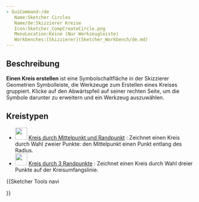 ```yaml
---
- GuiCommand:/de
   Name:Sketcher Circles
   Name/de:Skizzierer Kreise
   Icon:Sketcher_CompCreateCircle.png
   MenuLocation:Keine (Nur Werkzeugleiste)
   Workbenches:[Skizzierer](Sketcher_Workbench/de.md)
---
```


## Beschreibung

**Einen Kreis erstellen** ist eine Symbolschaltfläche in der Skizzierer Geometrien Symbolleiste, die Werkzeuge zum Erstellen eines Kreises gruppiert. Klicke auf den Abwärtspfeil auf seiner rechten Seite, um die Symbole darunter zu erweitern und ein Werkzeug auszuwählen.

## Kreistypen

-   <img alt="" src=images/Sketcher_CreateCircle.svg  style="width:32px;"> [Kreis durch Mittelpunkt und Randpunkt](Sketcher_CreateCircle/de.md) : Zeichnet einen Kreis durch Wahl zweier Punkte: den Mittelpunkt einen Punkt entlang des Radius.
-   <img alt="" src=images/Sketcher_Create3PointCircle.svg  style="width:32px;"> [Kreis durch 3 Randpunkte](Sketcher_Create3PointCircle/de.md) : Zeichnet einen Kreis durch Wahl dreier Punkte auf der Kreisumfangslinie.





{{Sketcher Tools navi

}}  
